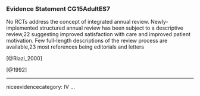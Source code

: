 ### Evidence Statement CG15AdultES7
No RCTs address the concept of integrated annual review. Newly-implemented structured annual review has been subject to a descriptive review,22 suggesting improved satisfaction with care and improved patient motivation. Few full-length descriptions of the review process are available,23 most references being editorials and letters

[@Riazi_2000]

[@1992]

---
niceevidencecategory: IV
...


